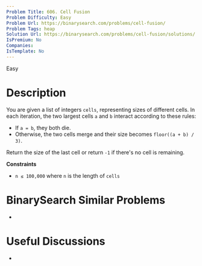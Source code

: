 ```yaml
---
Problem Title: 606. Cell Fusion
Problem Difficulty: Easy
Problem Url: https://binarysearch.com/problems/cell-fusion/
Problem Tags: heap
Solution Url: https://binarysearch.com/problems/cell-fusion/solutions/
IsPremium: No
Companies: 
IsTemplate: No
---
```


<span style="color: ;">Easy</span>

# Description

You are given a list of integers `cells`, representing sizes of different cells. In each iteration, the two largest cells `a` and `b` interact according to these rules:

- If `a = b`, they both die.
- Otherwise, the two cells merge and their size becomes `floor((a + b) / 3)`.

Return the size of the last cell or return `-1` if there's no cell is remaining.

**Constraints**
- `n ≤ 100,000` where `n` is the length of `cells`

# BinarySearch Similar Problems

- []()

# Useful Discussions

- []()
